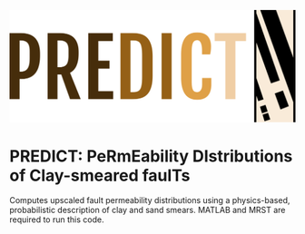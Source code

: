 ![PREDICT header](readme_docs/predict_headerLogo.png)

# PREDICT: PeRmEability DIstributions of Clay-smeared faulTs
Computes upscaled fault permeability distributions using a physics-based, probabilistic description of clay and sand smears. MATLAB and MRST are required to run this code.
